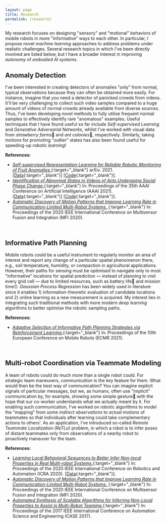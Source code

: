 ```yaml
---
layout: page
title: Research
permalink: /research/
---
```


My research focuses on designing "sensory" and "motional" behaviors of mobile robots in more "informative" ways to each other. 
In particular, I propose novel *machine learning* approaches to address problems under realistic challenges. 
Several research topics in which I've been directly involved are listed below, but I have a broader interest in improving *autonomy* of *embodied AI systems*.


## Anomaly Detection

I've been interested in creating detectors of anomalies "only" from normal, typical observations because they can often be obtained more easily. For instance, imagine that you need a detector of panicked crowds from videos. It'll be very challenging to collect such video samples compared to a huge amount of videos of normal crowds already available from diverse sources. Thus, I've been developing novel methods to fully utilise frequent normal samples to effectively identify rare "anomalous" examples. Useful techniques that I have found useful so far include *Self-supervised Learning* and *Generative Adversarial Networks*, whilst I've worked with visual data from *strawberry farms*🍓 and *ant colonies*🐜, respectively. Similarly, taking motions for promoting "outlier" states has also been found useful for speeding-up *robotic learning*!

**References:**

- [*Self-supervised Representation Learning for
Reliable Robotic Monitoring of Fruit Anomalies.*](https://arxiv.org/abs/2109.10135){:target="_blank"} arXiv. 2021. 
\[[Data](https://github.com/ctyeong/Riseholme-2021){:target="_blank"}\]
\[[Code](https://github.com/ctyeong/CH-Rand){:target="_blank"}\].
- [*Identification of Abnormal States in Videos of Ants Undergoing Social Phase Change.*](https://ojs.aaai.org/index.php/AAAI/article/view/17794){:target="_blank"}
In: Proceedings of the 35th AAAI Conference on Artificial Intelligence (AAAI 2021).
\[[Data](https://github.com/ctyeong/OpticalFlows_HsAnts){:target="_blank"}\]
\[[Code](https://github.com/ctyeong/IO-GEN){:target="_blank"}\].
- [*Automatic Discovery of Motion Patterns that Improve Learning Rate in Communication-Limited Multi-Robot Systems.* ](https://ieeexplore.ieee.org/abstract/document/9235218){:target="_blank"}
In: Proceedings of the 2020 IEEE International Conference on Multisensor Fusion and Integration (MFI 2020).

<br />

## Informative Path Planning

Mobile robots could be a useful instrument to regularly monitor an area of interest and report any change of a particular spatial phenomenon there, e.g., soil temperature, humidity, or compaction in agricultural applications. However, their paths for sensing must be optimised to navigate only to most "informative" locations for spatial prediction &mdash; instead of planning to visit every grid cell  &mdash; due to limited resources, such as battery life🔋 and mission time⏰. *Gaussian Process Regression* has been widely used in literature since it enables 1) information-theoretic evaluation of candidate locations and 2) online learning as a new measurement is acquired. My interest lies in integrating such traditional methods with more modern *deep learning* algorithms to better optimise the robotic sampling paths. 

**References:**

- [*Adaptive Selection of Informative Path Planning Strategies via
Reinforcement Learning.*](https://ieeexplore.ieee.org/document/9568796){:target="_blank"}
In: Proceedings of the 10th European Conference on Mobile Robots (ECMR 2021).

<br />

## Multi-robot Coordination via Teammate Modeling

A team of robots could do much more than a single robot could. For strategic team maneuvers, *communication* is the key feature for them. What would then be the best way of communication? You can imagine explicit signals of particular messages, but we, as humans, often use "implicit"  communication by, for example, showing some simple gesture👋 with the hope that our co-worker understands what we actually meant by it. For enabling such communication, I've worked on robotic algorithms to model the "mapping" from some *indirect* *observations* to *actual* *motions* of teammates so that individuals after learning could take complementary actions to others'. As an application, I've introduced so-called *Remote Teammate Localization (ReTLo)* problem, in which a robot is to infer poses of distant teammates only from observations of a nearby robot to proactively maneuver for the team. 

**References:**

- [*Learning Local Behavioral Sequences to Better Infer Non-local Properties in Real Multi-robot Systems.*](https://ieeexplore.ieee.org/document/9196728){:target="_blank"} 
In: Proceedings of the 2020 IEEE International Conference on Robotics and Automation (ICRA 2020). 
\[[Data](https://github.com/ctyeong/ReTLo){:target="_blank"}\].
- [*Automatic Discovery of Motion Patterns that Improve Learning Rate in Communication-Limited Multi-Robot Systems.* ](https://ieeexplore.ieee.org/abstract/document/9235218){:target="_blank"}
In: Proceedings of the 2020 IEEE International Conference on Multisensor Fusion and Integration (MFI 2020).
- [*Automated Synthesis of Scalable Algorithms for Inferring Non-Local Properties to Assist in Multi-Robot Teaming.*](https://ieeexplore.ieee.org/document/8256320){:target="_blank"} 
In: Proceedings of the 2017 IEEE International Conference on Automation Science and Engineering (CASE 2017). 
